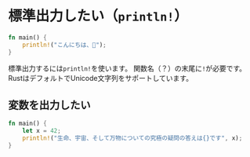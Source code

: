 # 標準出力したい（``println!``）

```rust
fn main() {
    println!("こんにちは、🦀");
}
```

標準出力するには``println!``を使います。
関数名（？）の末尾に``!``が必要です。
RustはデフォルトでUnicode文字列をサポートしています。

## 変数を出力したい

```rust
fn main() {
    let x = 42;
    println!("生命、宇宙、そして万物についての究極の疑問の答えは{}です", x);
}
```
